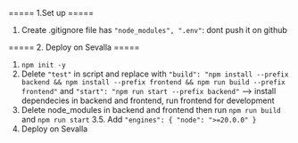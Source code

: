 ===== 1.Set up =====

1. Create .gitignore file has `"node_modules", ".env"`: dont push it on github

===== 2. Deploy on Sevalla =====

1. `npm init -y`
2. Delete `"test"` in script and replace with `"build": "npm install --prefix backend && npm install --prefix frontend && npm run build --prefix frontend"` 
                                          and `"start": "npm run start --prefix backend"`
    --> install dependecies in backend and frontend, run frontend for development
3. Delete node_modules in backend and frontend then run `npm run build` and `npm run start`
3.5. Add `"engines": { "node": ">=20.0.0" }`
4. Deploy on Sevalla